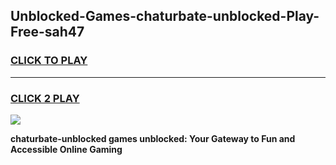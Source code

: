 
## Unblocked-Games-chaturbate-unblocked-Play-Free-sah47
<h3>
<a href="https://premium76.site?title=chaturbate-unblocked&ref=20M">CLICK TO PLAY</a></h3>
<hr>

<h3>
<a href="https://premium76.site?title=chaturbate-unblocked&ref=20M">CLICK 2 PLAY</a>
  
</h3>

<a href="https://premium76.site?title=chaturbate-unblocked&ref=19M"><img src="https://clearcache.store/games.png"></a>


**chaturbate-unblocked games unblocked: Your Gateway to Fun and Accessible Online Gaming**
